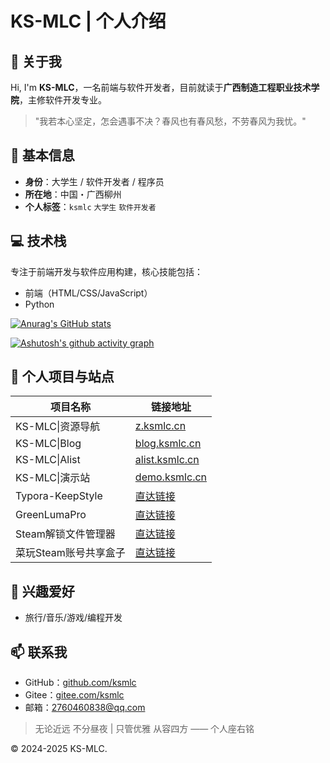# KS-MLC | 个人介绍

## 👋 关于我

Hi, I'm **KS-MLC**，一名前端与软件开发者，目前就读于**广西制造工程职业技术学院**，主修软件开发专业。

> "我若本心坚定，怎会遇事不决？春风也有春风愁，不劳春风为我忧。"

## 📍 基本信息

- **身份**：大学生 / 软件开发者 / 程序员
- **所在地**：中国・广西柳州
- **个人标签**：`ksmlc` `大学生` `软件开发者`

## 💻 技术栈

专注于前端开发与软件应用构建，核心技能包括：

- 前端（HTML/CSS/JavaScript）
- Python

[![Anurag's GitHub stats](https://github-readme-stats.vercel.app/api?username=ksmlc&show_icons=true)](https://github.com/anuraghazra/github-readme-stats)

[![Ashutosh's github activity graph](https://github-readme-activity-graph.vercel.app/graph?username=ksmlc&bg_color=ffffff&color=000000&line=0066eb&point=ff6b6b&area=true&hide_border=true)](https://github.com/ashutosh00710/github-readme-activity-graph)

## 🔗 个人项目与站点

| 项目名称              | 链接地址                                       |
| --------------------- | ---------------------------------------------- |
| KS-MLC\|资源导航      | [z.ksmlc.cn](https://z.ksmlc.cn/)              |
| KS-MLC\|Blog          | [blog.ksmlc.cn](https://blog.ksmlc.cn/)        |
| KS-MLC\|Alist         | [alist.ksmlc.cn](https://alist.ksmlc.cn/)      |
| KS-MLC\|演示站        | [demo.ksmlc.cn](https://demo.ksmlc.cn/)        |
| Typora-KeepStyle      | [直达链接](https://z.ksmlc.cn/?c=click&id=534) |
| GreenLumaPro          | [直达链接](https://z.ksmlc.cn/?c=click&id=837) |
| Steam解锁文件管理器   | [直达链接](https://z.ksmlc.cn/?c=click&id=988) |
| 菜玩Steam账号共享盒子 | [直达链接](https://z.ksmlc.cn/?c=article&id=8) |

## 🎯 兴趣爱好

- 旅行/音乐/游戏/编程开发

## 📫 联系我

- GitHub：[github.com/ksmlc](https://github.com/ksmlc)
- Gitee：[gitee.com/ksmlc](https://gitee.com/ksmlc)
- 邮箱：2760460838@qq.com

> 无论近远 不分昼夜 | 只管优雅 从容四方
> —— 个人座右铭

© 2024-2025 KS-MLC.
